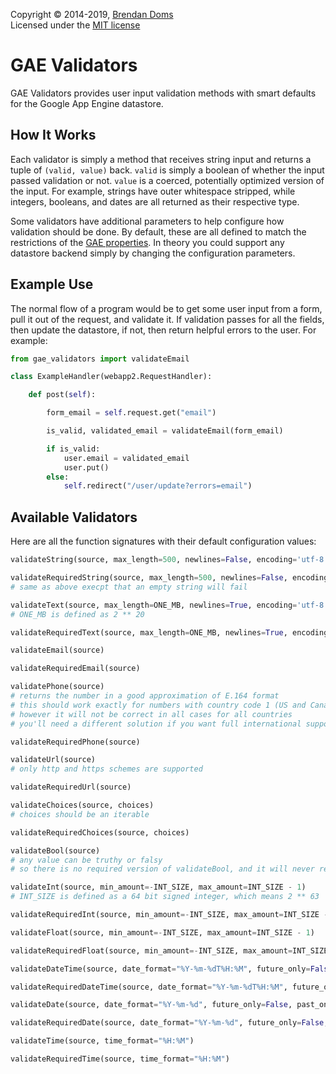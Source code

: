 Copyright &copy; 2014-2019, [Brendan Doms](http://www.bdoms.com/)  
Licensed under the [MIT license](http://www.opensource.org/licenses/MIT)

# GAE Validators

GAE Validators provides user input validation methods with smart defaults for the Google App Engine datastore.

## How It Works

Each validator is simply a method that receives string input and returns a tuple of `(valid, value)` back.
`valid` is simply a boolean of whether the input passed validation or not.
`value` is a coerced, potentially optimized version of the input.
For example, strings have outer whitespace stripped, while integers, booleans, and dates are all returned as their respective type.

Some validators have additional parameters to help configure how validation should be done.
By default, these are all defined to match the restrictions of the
[GAE properties](https://cloud.google.com/appengine/docs/python/datastore/typesandpropertyclasses).
In theory you could support any datastore backend simply by changing the configuration parameters.

## Example Use

The normal flow of a program would be to get some user input from a form, pull it out of the request, and validate it.
If validation passes for all the fields, then update the datastore, if not, then return helpful errors to the user.
For example:


```python
from gae_validators import validateEmail

class ExampleHandler(webapp2.RequestHandler):

    def post(self):

        form_email = self.request.get("email")

        is_valid, validated_email = validateEmail(form_email)

        if is_valid:
            user.email = validated_email
            user.put()
        else:
            self.redirect("/user/update?errors=email")
```

## Available Validators

Here are all the function signatures with their default configuration values:

```python
validateString(source, max_length=500, newlines=False, encoding='utf-8')

validateRequiredString(source, max_length=500, newlines=False, encoding='utf-8')
# same as above execpt that an empty string will fail

validateText(source, max_length=ONE_MB, newlines=True, encoding='utf-8')
# ONE_MB is defined as 2 ** 20

validateRequiredText(source, max_length=ONE_MB, newlines=True, encoding='utf-8')

validateEmail(source)

validateRequiredEmail(source)

validatePhone(source)
# returns the number in a good approximation of E.164 format
# this should work exactly for numbers with country code 1 (US and Canada)
# however it will not be correct in all cases for all countries
# you'll need a different solution if you want full international support

validateRequiredPhone(source)

validateUrl(source)
# only http and https schemes are supported

validateRequiredUrl(source)

validateChoices(source, choices)
# choices should be an iterable

validateRequiredChoices(source, choices)

validateBool(source)
# any value can be truthy or falsy
# so there is no required version of validateBool, and it will never return an invalid result

validateInt(source, min_amount=-INT_SIZE, max_amount=INT_SIZE - 1)
# INT_SIZE is defined as a 64 bit signed integer, which means 2 ** 63

validateRequiredInt(source, min_amount=-INT_SIZE, max_amount=INT_SIZE - 1)

validateFloat(source, min_amount=-INT_SIZE, max_amount=INT_SIZE - 1)

validateRequiredFloat(source, min_amount=-INT_SIZE, max_amount=INT_SIZE - 1)

validateDateTime(source, date_format="%Y-%m-%dT%H:%M", future_only=False, past_only=False)

validateRequiredDateTime(source, date_format="%Y-%m-%dT%H:%M", future_only=False, past_only=False)

validateDate(source, date_format="%Y-%m-%d", future_only=False, past_only=False)

validateRequiredDate(source, date_format="%Y-%m-%d", future_only=False, past_only=False)

validateTime(source, time_format="%H:%M")

validateRequiredTime(source, time_format="%H:%M")
```
